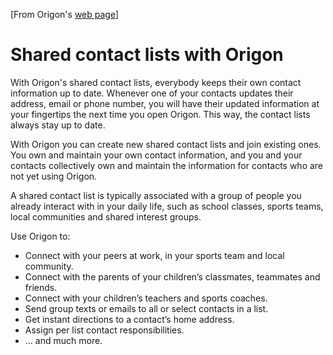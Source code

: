 [From Origon's [web page](https://origon.co)]

# Shared contact lists with Origon

With Origon's shared contact lists, everybody keeps their own contact information up to date. Whenever one of your contacts updates their address, email or phone number, you will have their updated information at your fingertips the next time you open Origon. This way, the contact lists always stay up to date.

With Origon you can create new shared contact lists and join existing ones. You own and maintain your own contact information, and you and your contacts collectively own and maintain the information for contacts who are not yet using Origon.

A shared contact list is typically associated with a group of people you already interact with in your daily life, such as school classes, sports teams, local communities and shared interest groups.

Use Origon to:

* Connect with your peers at work, in your sports team and local community.
* Connect with the parents of your children’s classmates, teammates and friends.
* Connect with your children’s teachers and sports coaches.
* Send group texts or emails to all or select contacts in a list.
* Get instant directions to a contact’s home address.
* Assign per list contact responsibilities.
* ... and much more.
